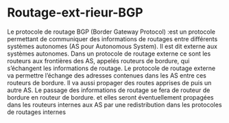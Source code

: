 # Routage-ext-rieur-BGP

Le protocole de routage BGP (Border Gateway Protocol) :est un protocole permettant de
communiquer des informations de routages entre différents systèmes autonomes (AS pour
Autonomous System). Il est dit externe aux systèmes autonomes. Dans un protocole de routage
externe ce sont les routeurs aux frontières des AS, appelés routeurs de bordure, qui s’échangent les
informations de routage. Le protocole de routage externe va permettre l’échange des adresses
contenues dans les AS entre ces routeurs de bordure. Il va aussi propager des routes apprises de puis
un autre AS. Le passage des informations de routage se fera de routeur de bordure en routeur de
bordure. et elles seront éventuellement propagées dans les routeurs internes aux AS par une
redistribution dans les protocoles de routages internes
